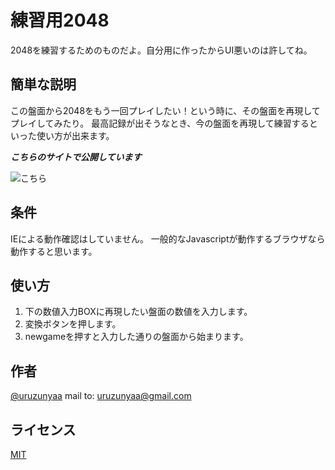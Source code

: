 # 練習用2048

2048を練習するためのものだよ。自分用に作ったからUI悪いのは許してね。

## 簡単な説明

この盤面から2048をもう一回プレイしたい！という時に、その盤面を再現してプレイしてみたり。
最高記録が出そうなとき、今の盤面を再現して練習するといった使い方が出来ます。

***こちらのサイトで公開しています***

![こちら](https://2048.jp/training)

## 条件
IEによる動作確認はしていません。
一般的なJavascriptが動作するブラウザなら動作すると思います。

## 使い方

1. 下の数値入力BOXに再現したい盤面の数値を入力します。
2. 変換ボタンを押します。
3. newgameを押すと入力した通りの盤面から始まります。

## 作者

[@uruzunyaa](https://twitter.com/uruzunyaa)
mail to: uruzunyaa@gmail.com

## ライセンス

[MIT](http://TomoakiTANAKA.mit-license.org)</blockquote>
